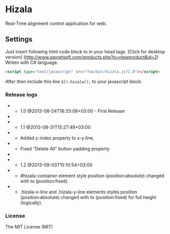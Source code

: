 # Hizala #

Real-Time alignment control application for web.

## Settings ##
Just insert following html code block to in your head tags.
[Click for desktop version] (http://www.gayretsoft.com/products.php?p=viewproduct&id=2)
Writen with C# language.


```html
<script type="text/javascript" src="foo/bar/hizala.js?1.0"></script>
```

After then include this line `$().hizala();` to your javascript block.

### Release logs ###
* - 1.0 @2013-08-24T18:33:08+03:00 - First Release
* 
* - 1.1 @2013-08-31T15:27:48+03:00
*   + Added z-index property to x-y line,
*   + Fixed "Delete All" button padding property
*   
* - 1.2 @2013-09-03T15:10:54+03:00
*   + #hizala-container element style position (position:absolute) changed with to (position:fixed).
*   + .hizala-x-line and .hizala-y-line elements styles position (position:absolute) changed with to (position:fixed) for full height (logically).

### License ###

The MIT License (MIT)

